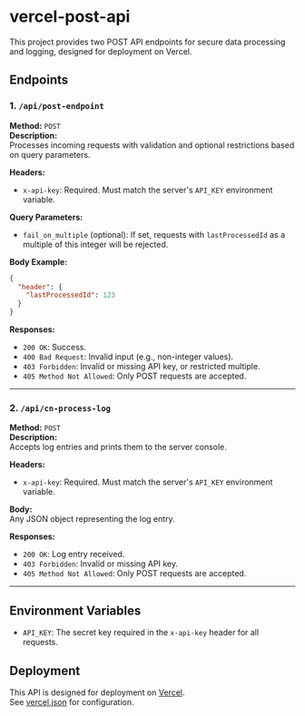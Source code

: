 # vercel-post-api

This project provides two POST API endpoints for secure data processing and logging, designed for deployment on Vercel.

## Endpoints

### 1. `/api/post-endpoint`

**Method:** `POST`  
**Description:**  
Processes incoming requests with validation and optional restrictions based on query parameters.

**Headers:**
- `x-api-key`: Required. Must match the server's `API_KEY` environment variable.

**Query Parameters:**
- `fail_on_multiple` (optional): If set, requests with `lastProcessedId` as a multiple of this integer will be rejected.

**Body Example:**
```json
{
  "header": {
    "lastProcessedId": 123
  }
}
```

**Responses:**
- `200 OK`: Success.
- `400 Bad Request`: Invalid input (e.g., non-integer values).
- `403 Forbidden`: Invalid or missing API key, or restricted multiple.
- `405 Method Not Allowed`: Only POST requests are accepted.

---

### 2. `/api/cn-process-log`

**Method:** `POST`  
**Description:**  
Accepts log entries and prints them to the server console.

**Headers:**
- `x-api-key`: Required. Must match the server's `API_KEY` environment variable.

**Body:**  
Any JSON object representing the log entry.

**Responses:**
- `200 OK`: Log entry received.
- `403 Forbidden`: Invalid or missing API key.
- `405 Method Not Allowed`: Only POST requests are accepted.

---

## Environment Variables

- `API_KEY`: The secret key required in the `x-api-key` header for all requests.

## Deployment

This API is designed for deployment on [Vercel](https://vercel.com/).  
See [vercel.json](vercel.json) for configuration.